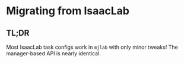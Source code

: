 # Migrating from IsaacLab

## TL;DR

Most IsaacLab task configs work in `mjlab` with only minor tweaks! The manager-based API is nearly identical.
